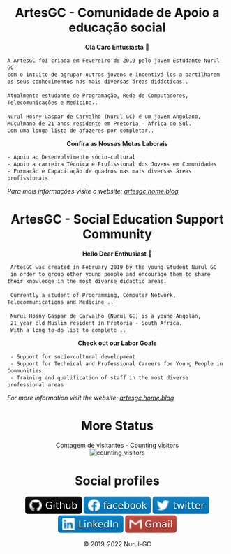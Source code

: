 <div align="center">
  
# ArtesGC - Comunidade de Apoio a educação social

**Olá Caro Entusiasta** 👋

</div>
  
    A ArtesGC foi criada em Fevereiro de 2019 pelo jovem Estudante Nurul GC
    com o intuito de agrupar outros jovens e incentivá-los a partilharem
    os seus conhecimentos nas mais diversas áreas didácticas..

    Atualmente estudante de Programação, Rede de Computadores, Telecomunicações e Medicina..

    Nurul Hosny Gaspar de Carvalho (Nurul GC) é um jovem Angolano,
    Muçulmano de 21 anos residente em Pretoria – Africa do Sul.
    Com uma longa lista de afazeres por completar..

<div align="center">
 
**Confira as Nossas Metas Laborais**

</div>
  
    - Apoio ao Desenvolvimento sócio-cultural
    - Apoio a carreira Técnica e Profissional dos Jovens em Comunidades
    - Formação e Capacitação de quadros nas mais diversas áreas profissionais

*Para mais informações visite o website: [artesgc.home.blog](https://artesgc.home.blog)*

<div align="center">
 
# ArtesGC - Social Education Support Community

**Hello Dear Enthusiast** 👋

</div>
  
     ArtesGC was created in February 2019 by the young Student Nurul GC
     in order to group other young people and encourage them to share their knowledge in the most diverse didactic areas.

     Currently a student of Programming, Computer Network, Telecommunications and Medicine ..

     Nurul Hosny Gaspar de Carvalho (Nurul GC) is a young Angolan,
     21 year old Muslim resident in Pretoria - South Africa.
     With a long to-do list to complete ..

<div align="center">
 
**Check out our Labor Goals**

</div>
  
     - Support for socio-cultural development
     - Support for Technical and Professional Careers for Young People in Communities
     - Training and qualification of staff in the most diverse professional areas

*For more information visit the website: [artesgc.home.blog](https://artesgc.home.blog)*

<div align="center">
 
# More Status

Contagem de visitantes - Counting visitors \
![counting_visitors](https://profile-counter.glitch.me/ArtesGC/count.svg)

# Social profiles

[![Website - ArtesGC](img/github-icon.svg)](https://artesgc.github.io/)
[![Pagina Facebook -ArtesGC](img/fb-icon.svg)](https://www.facebook.com/artesgc.home.blog/)
[![Perfil Twitter](img/twitter-icon.svg)](https://twitter.com/NurulGC3) \
[![Pagina Linkedin](img/linkedin-icon.svg)](https://www.linkedin.com/company/artesgc/)
[![Gmail](/img/gmail-icon.svg)](mailto:nuruldecarvalho@gmail.com)

&copy; 2019-2022 Nurul-GC
    
</div>
